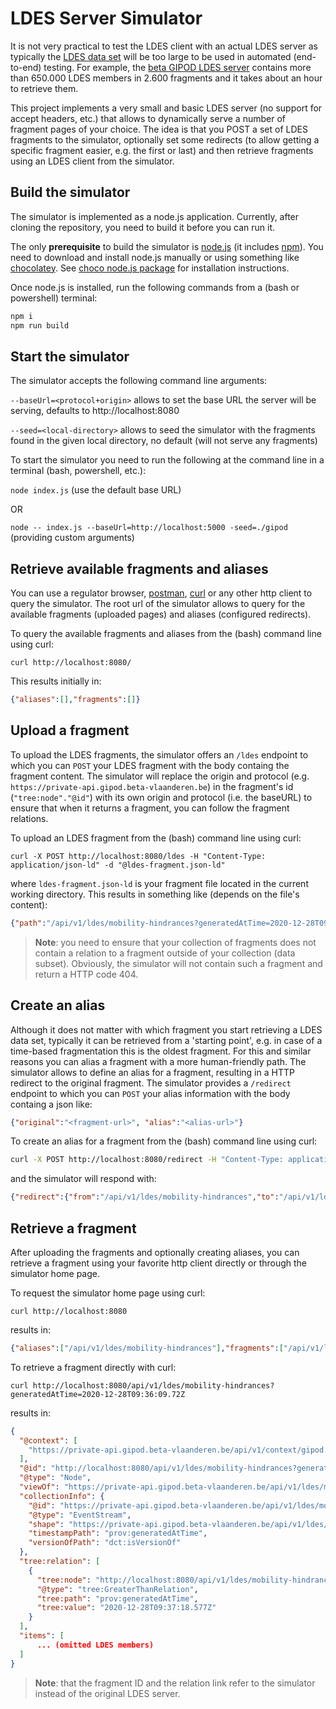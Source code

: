 # LDES Server Simulator

It is not very practical to test the LDES client with an actual LDES server as typically the [LDES data set](https://semiceu.github.io/LinkedDataEventStreams/) will be too large to be used in automated (end-to-end) testing. For example, the [beta GIPOD LDES server](https://private-api.gipod.beta-vlaanderen.be/api/v1/ldes/mobility-hindrances) contains more than 650.000 LDES members in 2.600 fragments and it takes about an hour to retrieve them.

This project implements a very small and basic LDES server (no support for accept headers, etc.) that allows to dynamically serve a number of fragment pages of your choice. The idea is that you POST a set of LDES fragments to the simulator, optionally set some redirects (to allow getting a specific fragment easier, e.g. the first or last) and then retrieve fragments using an LDES client from the simulator.

## Build the simulator

The simulator is implemented as a node.js application. Currently, after cloning the repository, you need to build it before you can run it.

The only **prerequisite** to build the simulator is [node.js](https://nodejs.org/en/) (it includes [npm](https://www.npmjs.com/)). You need to download and install node.js manually or using something like [chocolatey](https://chocolatey.org/). See [choco node.js package](https://community.chocolatey.org/packages/nodejs) for installation instructions.

Once node.js is installed, run the following commands from a (bash or powershell) terminal:
```bash
npm i
npm run build
```

## Start the simulator

The simulator accepts the following command line arguments:

`--baseUrl=<protocol+origin>` allows to set the base URL the server will be serving, defaults to http://localhost:8080

`--seed=<local-directory>` allows to seed the simulator with the fragments found in the given local directory, no default (will not serve any fragments)

To start the simulator you need to run the following at the command line in a terminal (bash, powershell, etc.):

`node index.js` (use the default base URL)

OR

`node -- index.js --baseUrl=http://localhost:5000 -seed=./gipod` (providing custom arguments)

## Retrieve available fragments and aliases

You can use a regulator browser, [postman](https://www.postman.com/), [curl](https://curl.se/) or any other http client to query the simulator. The root url of the simulator allows to query for the available fragments (uploaded pages) and aliases (configured redirects). 

To query the available fragments and aliases from the (bash) command line using curl:

`curl http://localhost:8080/` 

This results initially in:
```json
{"aliases":[],"fragments":[]}  
```

## Upload a fragment

To upload the LDES fragments, the simulator offers an `/ldes` endpoint to which you can `POST` your LDES fragment with the body containg the fragment content. The simulator will replace the origin and protocol (e.g. `https://private-api.gipod.beta-vlaanderen.be`) in the fragment's id (`"tree:node"."@id"`) with its own origin and protocol (i.e. the baseURL) to ensure that when it returns a fragment, you can follow the fragment relations.

To upload an LDES fragment from the (bash) command line using curl:

`curl -X POST http://localhost:8080/ldes -H "Content-Type: application/json-ld" -d "@ldes-fragment.json-ld"`

where `ldes-fragment.json-ld` is your fragment file located in the current working directory. This results in something like (depends on the file's content):
```json
{"path":"/api/v1/ldes/mobility-hindrances?generatedAtTime=2020-12-28T09:36:09.72Z"}
```

> **Note**: you need to ensure that your collection of fragments does not contain a relation to a fragment outside of your collection (data subset). Obviously, the simulator will not contain such a fragment and return a HTTP code 404.

## Create an alias

Although it does not matter with which fragment you start retrieving a LDES data set, typically it can be retrieved from a 'starting point', e.g. in case of a time-based fragmentation this is the oldest fragment. For this and similar reasons you can alias a fragment with a more human-friendly path. The simulator allows to define an alias for a fragment, resulting in a HTTP redirect to the original fragment. The simulator provides a `/redirect` endpoint to which you can `POST` your alias information with the body containg a json like:
```json
{"original":"<fragment-url>", "alias":"<alias-url>"}
```
To create an alias for a fragment from the (bash) command line using curl:
```bash
curl -X POST http://localhost:8080/redirect -H "Content-Type: application/json" -d '{"original": "https://private-api.gipod.beta-vlaanderen.be/api/v1/ldes/mobility-hindrances?generatedAtTime=2020-12-28T09:36:09.72Z", "alias": "https://private-api.gipod.beta-vlaanderen.be/api/v1/ldes/mobility-hindrances"}'
```
and the simulator will respond with:
```json
{"redirect":{"from":"/api/v1/ldes/mobility-hindrances","to":"/api/v1/ldes/mobility-hindrances?generatedAtTime=2020-12-28T09:36:09.72Z"}}
```

## Retrieve a fragment

After uploading the fragments and optionally creating aliases, you can retrieve a fragment using your favorite http client directly or through the simulator home page.

To request the simulator home page using curl:
```text
curl http://localhost:8080
```
results in:
```json
{"aliases":["/api/v1/ldes/mobility-hindrances"],"fragments":["/api/v1/ldes/mobility-hindrances?generatedAtTime=2020-12-28T09:36:09.72Z"]}
```

To retrieve a fragment directly with curl:
```text
curl http://localhost:8080/api/v1/ldes/mobility-hindrances?generatedAtTime=2020-12-28T09:36:09.72Z
```
results in:
```json
{
  "@context": [
    "https://private-api.gipod.beta-vlaanderen.be/api/v1/context/gipod.jsonld"
  ],
  "@id": "http://localhost:8080/api/v1/ldes/mobility-hindrances?generatedAtTime=2020-12-28T09:36:09.72Z",
  "@type": "Node",
  "viewOf": "https://private-api.gipod.beta-vlaanderen.be/api/v1/ldes/mobility-hindrances",
  "collectionInfo": {
    "@id": "https://private-api.gipod.beta-vlaanderen.be/api/v1/ldes/mobility-hindrances",
    "@type": "EventStream",
    "shape": "https://private-api.gipod.beta-vlaanderen.be/api/v1/ldes/mobility-hindrances/shape",
    "timestampPath": "prov:generatedAtTime",
    "versionOfPath": "dct:isVersionOf"
  },
  "tree:relation": [
    {
      "tree:node": "http://localhost:8080/api/v1/ldes/mobility-hindrances?generatedAtTime=2020-12-28T09:37:18.577Z",
      "@type": "tree:GreaterThanRelation",
      "tree:path": "prov:generatedAtTime",
      "tree:value": "2020-12-28T09:37:18.577Z"
    }
  ],
  "items": [
      ... (omitted LDES members)
  ]
}
```
> **Note**: that the fragment ID and the relation link refer to the simulator instead of the original LDES server.
